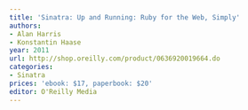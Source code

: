 ```yaml
---
title: 'Sinatra: Up and Running: Ruby for the Web, Simply'
authors:
- Alan Harris
- Konstantin Haase
year: 2011
url: http://shop.oreilly.com/product/0636920019664.do
categories:
- Sinatra
prices: 'ebook: $17, paperbook: $20'
editor: O'Reilly Media
---
```

